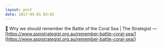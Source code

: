 ```yaml
---
layout: post
date: 2017-05-01 03:02
---
```

🔗 Why we should remember the Battle of the Coral Sea | The Strategist — [https://www.aspistrategist.org.au/remember-battle-coral-sea/](https://www.aspistrategist.org.au/remember-battle-coral-sea/)
